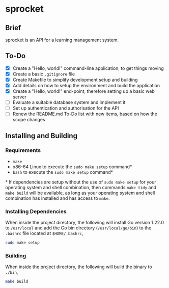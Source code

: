 # sprocket
## Brief
sprocket is an API for a learning management system.

## To-Do
- [x] Create a "Hello, world!" command-line application, to get things moving
- [x] Create a basic `.gitignore` file
- [x] Create Makefile to simplify development setup and building
- [x] Add details on how to setup the environment and build the application
- [x] Create a "Hello, world!" end-point, therefore setting up a basic web server
- [ ] Evaluate a suitable database system and implement it
- [ ] Set up authentication and authorisation for the API
- [ ] Renew the README.md To-Do list with new items, based on how the scope changes

## Installing and Building
### Requirements
- `make`
- x86-64 Linux to execute the `sudo make setup` command*
- `bash` to execute the `sudo make setup` command*

\* If dependencies are setup without the use of `sudo make setup` for your operating system and shell combination, then commands `make tidy` and `make build` will be available, as long as your operating system and shell combination has installed and has access to `make`.

### Installing Dependencies
When inside the project directory, the following will install Go version 1.22.0 to `/usr/local` and add the Go bin directory (`/usr/local/go/bin`) to the `.bashrc` file located at `$HOME/.bashrc`,
```bash
sudo make setup
```

### Building
When inside the project directory, the following will build the binary to `./bin`,
```bash
make build
```

